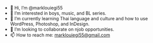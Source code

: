 - 👋 Hi, I’m @marklouiegi55
- 👀 I’m interested in boys, music, and BL series.
- 🌱 I’m currently learning Thai language and culture and how to use WordPress, Photoshop, and InDesign.
- 💞️ I’m looking to collaborate on njob opportunities.
- 📫 How to reach me: marklouiegi55@gmail.com

<!---
marklouiegi55/marklouiegi55 is a ✨ special ✨ repository because its `README.md` (this file) appears on your GitHub profile.
You can click the Preview link to take a look at your changes.
--->
